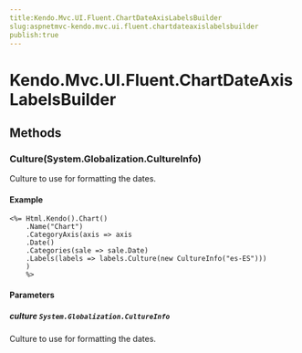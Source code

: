```yaml
---
title:Kendo.Mvc.UI.Fluent.ChartDateAxisLabelsBuilder
slug:aspnetmvc-kendo.mvc.ui.fluent.chartdateaxislabelsbuilder
publish:true
---
```


# Kendo.Mvc.UI.Fluent.ChartDateAxisLabelsBuilder

## Methods

### Culture(System.Globalization.CultureInfo)
Culture to use for formatting the dates.

#### Example
    <%= Html.Kendo().Chart()
        .Name("Chart")
        .CategoryAxis(axis => axis
        .Date()
        .Categories(sale => sale.Date)
        .Labels(labels => labels.Culture(new CultureInfo("es-ES")))
        )
        %>

#### Parameters

##### culture `System.Globalization.CultureInfo`
Culture to use for formatting the dates.